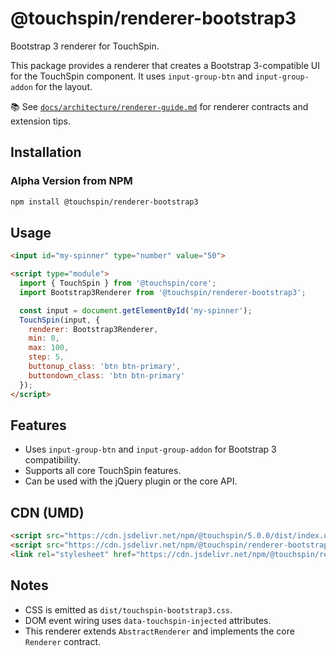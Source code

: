 # @touchspin/renderer-bootstrap3



Bootstrap 3 renderer for TouchSpin.

This package provides a renderer that creates a Bootstrap 3-compatible UI for the TouchSpin component. It uses `input-group-btn` and `input-group-addon` for the layout.

📚 See [`docs/architecture/renderer-guide.md`](../../../docs/architecture/renderer-guide.md) for renderer contracts and extension tips.

## Installation

### Alpha Version from NPM

```bash
npm install @touchspin/renderer-bootstrap3
```

## Usage

```html
<input id="my-spinner" type="number" value="50">

<script type="module">
  import { TouchSpin } from '@touchspin/core';
  import Bootstrap3Renderer from '@touchspin/renderer-bootstrap3';

  const input = document.getElementById('my-spinner');
  TouchSpin(input, {
    renderer: Bootstrap3Renderer,
    min: 0,
    max: 100,
    step: 5,
    buttonup_class: 'btn btn-primary',
    buttondown_class: 'btn btn-primary'
  });
</script>
```

## Features

-   Uses `input-group-btn` and `input-group-addon` for Bootstrap 3 compatibility.
-   Supports all core TouchSpin features.
-   Can be used with the jQuery plugin or the core API.

## CDN (UMD)

```html
<script src="https://cdn.jsdelivr.net/npm/@touchspin/5.0.0/dist/index.umd.js"></script>
<script src="https://cdn.jsdelivr.net/npm/@touchspin/renderer-bootstrap3@5.0.0-alpha.1/dist/index.umd.js"></script>
<link rel="stylesheet" href="https://cdn.jsdelivr.net/npm/@touchspin/renderer-bootstrap3@5.0.0-alpha.1/dist/touchspin-bootstrap3.css" />
```

## Notes
- CSS is emitted as `dist/touchspin-bootstrap3.css`.
- DOM event wiring uses `data-touchspin-injected` attributes.
 - This renderer extends `AbstractRenderer` and implements the core `Renderer` contract.